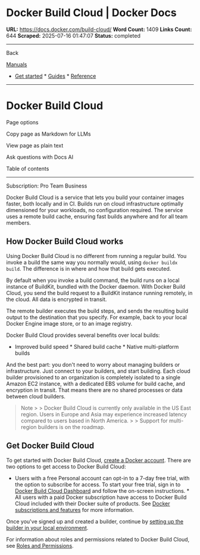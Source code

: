 # Docker Build Cloud | Docker Docs

**URL:** https://docs.docker.com/build-cloud/
**Word Count:** 1409
**Links Count:** 644
**Scraped:** 2025-07-16 01:47:07
**Status:** completed

---

Back

[Manuals](https://docs.docker.com/manuals/)

  * [Get started](https://docs.docker.com/get-started/)   * [Guides](https://docs.docker.com/guides/)   * [Reference](https://docs.docker.com/reference/)

* * *

# Docker Build Cloud

Page options

Copy page as Markdown for LLMs

View page as plain text

Ask questions with Docs AI

Table of contents

* * *

Subscription: Pro Team Business

Docker Build Cloud is a service that lets you build your container images faster, both locally and in CI. Builds run on cloud infrastructure optimally dimensioned for your workloads, no configuration required. The service uses a remote build cache, ensuring fast builds anywhere and for all team members.

## How Docker Build Cloud works

Using Docker Build Cloud is no different from running a regular build. You invoke a build the same way you normally would, using `docker buildx build`. The difference is in where and how that build gets executed.

By default when you invoke a build command, the build runs on a local instance of BuildKit, bundled with the Docker daemon. With Docker Build Cloud, you send the build request to a BuildKit instance running remotely, in the cloud. All data is encrypted in transit.

The remote builder executes the build steps, and sends the resulting build output to the destination that you specify. For example, back to your local Docker Engine image store, or to an image registry.

Docker Build Cloud provides several benefits over local builds:

  * Improved build speed   * Shared build cache   * Native multi-platform builds

And the best part: you don't need to worry about managing builders or infrastructure. Just connect to your builders, and start building. Each cloud builder provisioned to an organization is completely isolated to a single Amazon EC2 instance, with a dedicated EBS volume for build cache, and encryption in transit. That means there are no shared processes or data between cloud builders.

> Note >  > Docker Build Cloud is currently only available in the US East region. Users in Europe and Asia may experience increased latency compared to users based in North America. >  > Support for multi-region builders is on the roadmap.

## Get Docker Build Cloud

To get started with Docker Build Cloud, [create a Docker account](https://docs.docker.com/accounts/create-account/). There are two options to get access to Docker Build Cloud:

  * Users with a free Personal account can opt-in to a 7-day free trial, with the option to subscribe for access. To start your free trial, sign in to [Docker Build Cloud Dashboard](https://app.docker.com/build/) and follow the on-screen instructions.   * All users with a paid Docker subscription have access to Docker Build Cloud included with their Docker suite of products. See [Docker subscriptions and features](https://docs.docker.com/subscription/details/) for more information.

Once you've signed up and created a builder, continue by [setting up the builder in your local environment](https://docs.docker.com/build-cloud/setup/).

For information about roles and permissions related to Docker Build Cloud, see [Roles and Permissions](https://docs.docker.com/enterprise/security/roles-and-permissions/#docker-build-cloud-permissions).
